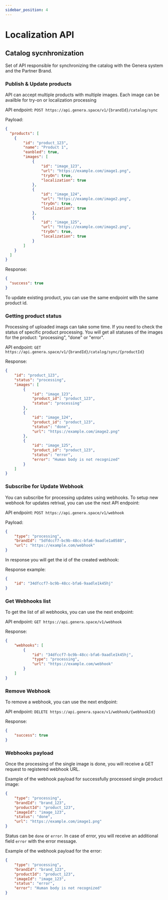 ```yaml
---
sidebar_position: 4
---
```


# Localization API

## Catalog sycnhronization

Set of API responsible for synchronizing the catalog with the Genera system and the Partner Brand.

### Publish & Update products

API can accept multiple products with multiple images. Each image can be availble for try-on or localization processing

API endpoint: `POST https://api.genera.space/v1/{brandId}/catalog/sync`

Payload:

```json
{
  "products": [
    {
        "id": "product_123",
        "name": "Product 1",
        "eanbled": true,
        "images": [
            {
                "id": "image_123",
                "url": "https://example.com/image1.png",
                "tryOn": true,
                "localization": true
            },
            {
                "id": "image_124",
                "url": "https://example.com/image2.png",
                "tryOn": true,
                "localization": true
            },
            {
                "id": "image_125",
                "url": "https://example.com/image2.png",
                "tryOn": true,
                "localization": true
            }
        ]
    }
  ]
}
```

Response:

```json
{
  "success": true
}
```

To update existing product, you can use the same endpoint with the same product id.

### Getting product status

Processing of uploaded imags can take some time. If you need to check the status of specific product processing. You will get all statuses of the images for the product: "processing", "done" or "error".

API endpoint: `GET https://api.genera.space/v1/{brandId}/catalog/sync/{productId}`

Response:

```json
{
    "id": "product_123",
    "status": "processing",
    "images": [
        {
            "id": "image_123",
            "product_id": "product_123",
            "status": "processing"
        },
        {
            "id": "image_124",
            "product_id": "product_123",
            "status": "done",
            "url": "https://example.com/image2.png"
        },
        {
            "id": "image_125",
            "product_id": "product_123",
            "status": "error",
            "error": "Human body is not recognized"
        }
    ]
}
```

### Subscribe for Update Webhook

You can subscribe for processing updates using webhooks.
To setup new webhook for updates retrival, you can use the next API endpoint:

API endpoint: `POST https://api.genera.space/v1/webhook`

Payload:


```json
{
    "type": "processing",
    "brandId": "5dfdccf7-bc9b-48cc-bfa6-9aadle1a0588",
    "url": "https://example.com/webhook"
}
```

In response you will get the id of the created webhook:

Response example:

```json
{
    "id": "34dfccf7-bc9b-48cc-bfa6-9aadle1k45hj"
}
```

### Get Webhooks list

To get the list of all webhooks, you can use the next endpoint:

API endpoint: `GET https://api.genera.space/v1/webhook`

Response:

```json
{
    "webhooks": [
        {
            "id": "34dfccf7-bc9b-48cc-bfa6-9aadle1k45hj",
            "type": "processing",
            "url": "https://example.com/webhook"
        }
    ]
}
```

### Remove Webhook

To remove a webhook, you can use the next endpoint:

API endpoint: `DELETE https://api.genera.space/v1/webhook/{webhookId}`

Response:

```json
{
    "success": true
}
```

### Webhooks payload

Once the processing of the single image is done, you will receive a GET request to registered webhook URL.

Example of the webhook payload for successfully processed single product image:

```json
{
    "type": "processing",
    "brandId": "brand_123",
    "productId": "product_123",
    "imageId": "image_123",
    "status": "done",
    "url": "https://example.com/image1.png"
}
```

Status can be `done` or `error`. In case of error, you will receive an additional field `error` with the error message.

Example of the webhook payload for the error:

```json
{
    "type": "processing",
    "brandId": "brand_123",
    "productId": "product_123",
    "imageId": "image_123",
    "status": "error",
    "error": "Human body is not recognized"
}
```
